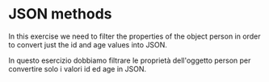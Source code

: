 # JSON methods

In this exercise we need to filter the properties of the object person in order to convert just the id and age values into JSON.

In questo esercizio dobbiamo filtrare le proprietà dell'oggetto person per convertire solo i valori id ed age in JSON.
